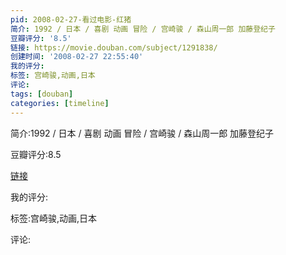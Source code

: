 ```yaml
---
pid: 2008-02-27-看过电影-红猪
简介: 1992 / 日本 / 喜剧 动画 冒险 / 宫崎骏 / 森山周一郎 加藤登纪子
豆瓣评分: '8.5'
链接: https://movie.douban.com/subject/1291838/
创建时间: '2008-02-27 22:55:40'
我的评分:
标签: 宫崎骏,动画,日本
评论:
tags: [douban]
categories: [timeline]
---
```

简介:1992 / 日本 / 喜剧 动画 冒险 / 宫崎骏 / 森山周一郎 加藤登纪子

豆瓣评分:8.5

[链接](https://movie.douban.com/subject/1291838/)

我的评分:

标签:宫崎骏,动画,日本

评论:

